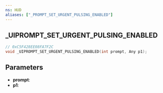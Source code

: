 ```yaml
---
ns: HUD
aliases: ["_PROMPT_SET_URGENT_PULSING_ENABLED"]
---
```

## _UIPROMPT_SET_URGENT_PULSING_ENABLED

```c
// 0xC5F428EE08FA7F2C
void _UIPROMPT_SET_URGENT_PULSING_ENABLED(int prompt, Any p1);
```

## Parameters
* **prompt**:
* **p1**:
